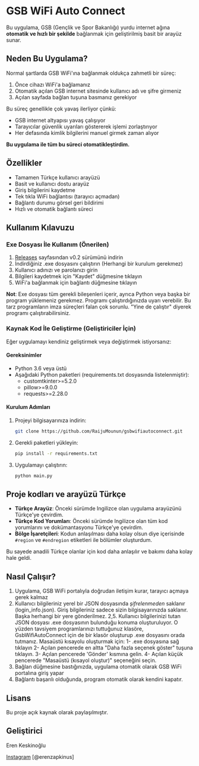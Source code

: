 # GSB WiFi Auto Connect

Bu uygulama, GSB (Gençlik ve Spor Bakanlığı) yurdu internet ağına **otomatik ve hızlı bir şekilde** bağlanmak için geliştirilmiş basit bir arayüz sunar.

## Neden Bu Uygulama?

Normal şartlarda GSB WiFi'ına bağlanmak oldukça zahmetli bir süreç:
1. Önce cihazı WiFi'a bağlamanız
2. Otomatik açılan GSB internet sitesinde kullanıcı adı ve şifre girmeniz 
3. Açılan sayfada bağlan tuşuna basmanız gerekiyor

Bu süreç genellikle çok yavaş ilerliyor çünkü:
- GSB internet altyapısı yavaş çalışıyor
- Tarayıcılar güvenlik uyarıları göstererek işlemi zorlaştırıyor
- Her defasında kimlik bilgilerini manuel girmek zaman alıyor

**Bu uygulama ile tüm bu süreci otomatikleştirdim.** 

## Özellikler

- Tamamen Türkçe kullanıcı arayüzü
- Basit ve kullanıcı dostu arayüz
- Giriş bilgilerini kaydetme
- Tek tıkla WiFi bağlantısı (tarayıcı açmadan)
- Bağlantı durumu görsel geri bildirimi
- Hızlı ve otomatik bağlantı süreci

## Kullanım Kılavuzu

### Exe Dosyası İle Kullanım (Önerilen)

1. [Releases](https://github.com/RaijuMounun/gsbwifiautoconnect/releases) sayfasından v0.2 sürümünü indirin
2. İndirdiğiniz .exe dosyasını çalıştırın (Herhangi bir kurulum gerekmez)
3. Kullanıcı adınızı ve parolanızı girin
4. Bilgileri kaydetmek için "Kaydet" düğmesine tıklayın
5. WiFi'a bağlanmak için bağlantı düğmesine tıklayın

**Not**: Exe dosyası tüm gerekli bileşenleri içerir, ayrıca Python veya başka bir program yüklemeniz gerekmez. Programı çalıştırdığınızda uyarı verebilir. Bu tarz programların imza süreçleri falan çok sorunlu. "Yine de çalıştır" diyerek programı çalıştırabilirsiniz.

### Kaynak Kod İle Geliştirme (Geliştiriciler İçin)

Eğer uygulamayı kendiniz geliştirmek veya değiştirmek istiyorsanız:

#### Gereksinimler

- Python 3.6 veya üstü
- Aşağıdaki Python paketleri (requirements.txt dosyasında listelenmiştir):
  - customtkinter>=5.2.0
  - pillow>=9.0.0
  - requests>=2.28.0

#### Kurulum Adımları

1. Projeyi bilgisayarınıza indirin:
   ```bash
   git clone https://github.com/RaijuMounun/gsbwifiautoconnect.git
   ```

2. Gerekli paketleri yükleyin:
   ```bash
   pip install -r requirements.txt
   ```
   
3. Uygulamayı çalıştırın:
   ```bash
   python main.py
   ```

## Proje kodları ve arayüzü Türkçe

- **Türkçe Arayüz**: Önceki sürümde Ingilizce olan uygulama arayüzünü Türkçe'ye çevirdim.
- **Türkçe Kod Yorumları**: Önceki sürümde Ingilizce olan tüm kod yorumlarını ve dokümantasyonu Türkçe'ye çevirdim.
- **Bölge İşaretçileri**: Kodun anlaşılması daha kolay olsun diye içerisinde `#region` ve `#endregion` etiketleri ile bölümler oluşturdum.

Bu sayede anadili Türkçe olanlar için kod daha anlaşılır ve bakımı daha kolay hale geldi. 

## Nasıl Çalışır?

1. Uygulama, GSB WiFi portalıyla doğrudan iletişim kurar, tarayıcı açmaya gerek kalmaz
2. Kullanıcı bilgileriniz yerel bir JSON dosyasında *şifrelenmeden* saklanır (login_info.json). Giriş bilgileriniz sadece sizin bilgisayarınızda saklanır. Başka herhangi bir yere gönderilmez.
   2,5. Kullanıcı bilgilerinizi tutan JSON dosyası .exe dosyasının bulunduğu konuma oluşturuluyor. O yüzden tavsiyem programlarınızı tuttuğunuz klasöre, GsbWifiAutoConnect için de bir klasör oluşturup .exe dosyasını orada tutmanız. Masaüstü kısayolu oluşturmak için: 
   1- .exe dosyasına sağ tıklayın
   2- Açılan pencerede en altta "Daha fazla seçenek göster" tuşuna tıklayın.
   3- Açılan pencerede 'Gönder' kısmına gelin.
   4- Açılan küçük pencerede "Masaüstü (kısayol oluştur)" seçeneğini seçin.
3. Bağlan düğmesine bastığınızda, uygulama otomatik olarak GSB WiFi portalına giriş yapar
4. Bağlantı başarılı olduğunda, program otomatik olarak kendini kapatır.

## Lisans

Bu proje açık kaynak olarak paylaşılmıştır.

## Geliştirici

Eren Keskinoğlu

[Instagram](https://www.instagram.com/erenzapkinus) [@erenzapkinus]


